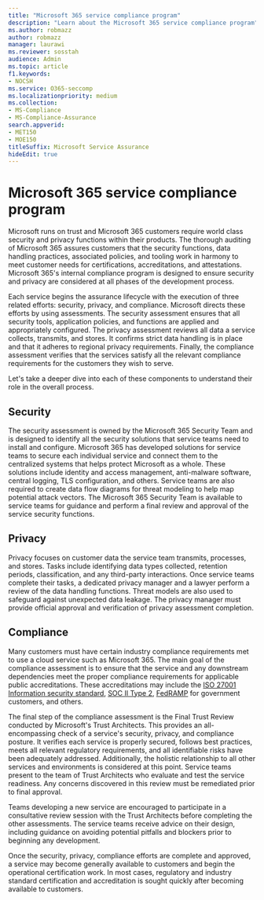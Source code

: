 ```yaml
---
title: "Microsoft 365 service compliance program"
description: "Learn about the Microsoft 365 service compliance program"
ms.author: robmazz
author: robmazz
manager: laurawi
ms.reviewer: sosstah
audience: Admin
ms.topic: article
f1.keywords:
- NOCSH
ms.service: O365-seccomp
ms.localizationpriority: medium
ms.collection:
- MS-Compliance
- MS-Compliance-Assurance
search.appverid:
- MET150
- MOE150
titleSuffix: Microsoft Service Assurance
hideEdit: true
---
```


# Microsoft 365 service compliance program

Microsoft runs on trust and Microsoft 365 customers require world class security and privacy functions within their products. The thorough auditing of Microsoft 365 assures customers that the security functions, data handling practices, associated policies, and tooling work in harmony to meet customer needs for certifications, accreditations, and attestations. Microsoft 365's internal compliance program is designed to ensure security and privacy are considered at all phases of the development process.

Each service begins the assurance lifecycle with the execution of three related efforts: security, privacy, and compliance. Microsoft directs these efforts by using assessments. The security assessment ensures that all security tools, application policies, and functions are applied and appropriately configured. The privacy assessment reviews all data a service collects, transmits, and stores. It confirms strict data handling is in place and that it adheres to regional privacy requirements. Finally, the compliance assessment verifies that the services satisfy all the relevant compliance requirements for the customers they wish to serve.

Let's take a deeper dive into each of these components to understand their role in the overall process.

## Security

The security assessment is owned by the Microsoft 365 Security Team and is designed to identify all the security solutions that service teams need to install and configure. Microsoft 365 has developed solutions for service teams to secure each individual service and connect them to the centralized systems that helps protect Microsoft as a whole. These solutions include identity and access management, anti-malware software, central logging, TLS configuration, and others. Service teams are also required to create data flow diagrams for threat modeling to help map potential attack vectors. The Microsoft 365 Security Team is available to service teams for guidance and perform a final review and approval of the service security functions.

## Privacy

Privacy focuses on customer data the service team transmits, processes, and stores. Tasks include identifying data types collected, retention periods, classification, and any third-party interactions. Once service teams complete their tasks, a dedicated privacy manager and a lawyer perform a review of the data handling functions. Threat models are also used to safeguard against unexpected data leakage. The privacy manager must provide official approval and verification of privacy assessment completion.

## Compliance

Many customers must have certain industry compliance requirements met to use a cloud service such as Microsoft 365. The main goal of the compliance assessment is to ensure that the service and any downstream dependencies meet the proper compliance requirements for applicable public accreditations. These accreditations may include the [ISO 27001 Information security standard](/compliance/regulatory/offering-iso-27001), [SOC II Type 2](/compliance/regulatory/offering-soc-2), [FedRAMP](/compliance/regulatory/offering-FedRAMP) for government customers, and others.

The final step of the compliance assessment is the Final Trust Review conducted by Microsoft's Trust Architects. This provides an all-encompassing check of a service's security, privacy, and compliance posture. It verifies each service is properly secured, follows best practices, meets all relevant regulatory requirements, and all identifiable risks have been adequately addressed. Additionally, the holistic relationship to all other services and environments is considered at this point. Service teams present to the team of Trust Architects who evaluate and test the service readiness. Any concerns discovered in this review must be remediated prior to final approval.

Teams developing a new service are encouraged to participate in a consultative review session with the Trust Architects before completing the other assessments. The service teams receive advice on their design, including guidance on avoiding potential pitfalls and blockers prior to beginning any development.

Once the security, privacy, compliance efforts are complete and approved, a service may become generally available to customers and begin the operational certification work. In most cases, regulatory and industry standard certification and accreditation is sought quickly after becoming available to customers.
